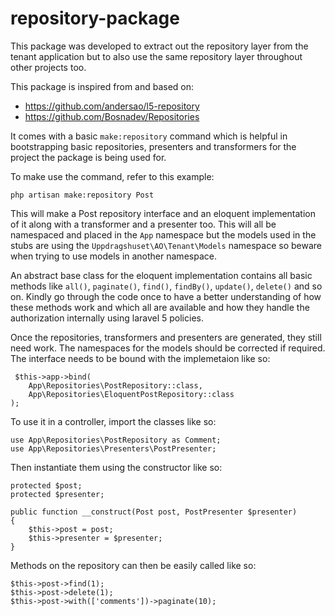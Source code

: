 # repository-package

This package was developed to extract out the repository layer from the tenant application but to also use the same repository layer throughout other projects too.

This package is inspired from and based on:

* https://github.com/andersao/l5-repository
* https://github.com/Bosnadev/Repositories

It comes with a basic `make:repository` command which is helpful in bootstrapping basic repositories, presenters and transformers for the project the package is being used for.

To make use the command, refer to this example:

```
php artisan make:repository Post
```

This will make a Post repository interface and an eloquent implementation of it along with a transformer and a presenter too. This will all be namespaced and placed in the `App` namespace but the models used in the stubs are using the `Uppdragshuset\AO\Tenant\Models` namespace so beware when trying to use models in another namespace.

An abstract base class for the eloquent implementation contains all basic methods like `all()`, `paginate()`, `find()`, `findBy()`, `update()`, `delete()` and so on. Kindly go through the code once to have a better understanding of how these methods work and which all are available and how they handle the authorization internally using laravel 5 policies.

Once the repositories, transformers and presenters are generated, they still need work. The namespaces for the models should be corrected if required. The interface needs to be bound with the implemetaion like so:

```
 $this->app->bind(
    App\Repositories\PostRepository::class,
    App\Repositories\EloquentPostRepository::class
);
```

To use it in a controller, import the classes like so:

```
use App\Repositories\PostRepository as Comment;
use App\Repositories\Presenters\PostPresenter;
```

Then instantiate them using the constructor like so:

```
protected $post;
protected $presenter;

public function __construct(Post post, PostPresenter $presenter)
{
    $this->post = post;
    $this->presenter = $presenter;
}
```

Methods on the repository can then be easily called like so:

```
$this->post->find(1);
$this->post->delete(1);
$this->post->with(['comments'])->paginate(10);
```